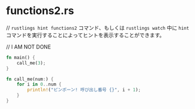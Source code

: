 # functions2.rs

// `rustlings hint functions2` コマンド、もしくは `rustlings watch` 中に `hint` コマンドを実行することによってヒントを表示することができます。

// I AM NOT DONE

```rust
fn main() {
    call_me(3);
}

fn call_me(num:) {
    for i in 0..num {
        println!("ピンポーン! 呼び出し番号 {}", i + 1);
    }
}
```

<!---
// functions2.rs
// Execute `rustlings hint functions2` or use the `hint` watch subcommand for a hint.

// I AM NOT DONE

fn main() {
    call_me(3);
}

fn call_me(num:) {
    for i in 0..num {
        println!("Ring! Call number {}", i + 1);
    }
}
--->
